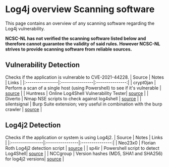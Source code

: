 # Log4j overview Scanning software

This page contains an overview of any scanning software regarding the Log4j vulnerability. 

**NCSC-NL has not verified the scanning software listed below and therefore cannot guarantee the validity of said rules.
However NCSC-NL strives to provide scanning software from reliable sources.**

## Vulnerability Detection
Checks if the application is vulnerable to CVE-2021-44228.
| Source      | Notes        | Links |
|:----------------|:----------------|:---------------:|
| crypt0jan     | Perform a scan of a single host (using Powershell) to see if it's vulnerable | [source](https://github.com/crypt0jan/log4j-powershell-checker) |
| Huntress  | Online Log4Shell Vulnerability Tester| [source](https://log4shell.huntress.com/) |
|  Diverto | Nmap NSE scripts to check against log4shell | [source](https://github.com/Diverto/nse-log4shell) |
|  silentsignal | Burp Suite extension; very useful in combination with the burp crawler | [source](https://github.com/silentsignal/burp-log4shell) |

## Log4j2 Detection
Checks if the application or system is using Log4j2.
| Source      | Notes        | Links |
|:----------------|:----------------|:---------------:|
| Neo23x0   | Florian Roth Log4j2 detection script | [source](https://gist.github.com/Neo23x0/e4c8b03ff8cdf1fa63b7d15db6e3860b) |
| sp4ir     | Powershell script to detect Log4Shell| [source](https://github.com/sp4ir/incidentresponse/blob/35a2faae8512884bcd753f0de3fa1adc6ec326ed/Get-Log4shellVuln.ps1) |
| NCCgroup  | Version hashes (MD5, SHA1 and SHA256) for log4j2 versions| [source](https://github.com/nccgroup/Cyber-Defence/tree/master/Intelligence/CVE-2021-44228) |
